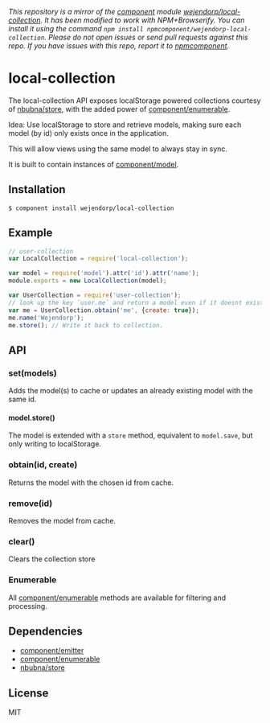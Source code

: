 *This repository is a mirror of the [component](http://component.io) module [wejendorp/local-collection](http://github.com/wejendorp/local-collection). It has been modified to work with NPM+Browserify. You can install it using the command `npm install npmcomponent/wejendorp-local-collection`. Please do not open issues or send pull requests against this repo. If you have issues with this repo, report it to [npmcomponent](https://github.com/airportyh/npmcomponent).*
# local-collection
The local-collection API exposes localStorage powered collections courtesy of
[nbubna/store](https://github.com/nbubna/store), with the added power of
[component/enumerable](https://github.com/component/enumerable).


Idea: Use localStorage to store and retrieve models, making sure each model (by id)
only exists once in the application.

This will allow views using the same model to always stay in sync.

It is built to contain instances of [component/model](https://github.com/component/model).

## Installation

    $ component install wejendorp/local-collection

## Example

```js
// user-collection
var LocalCollection = require('local-collection');

var model = require('model').attr('id').attr('name');
module.exports = new LocalCollection(model);
```

```js
var UserCollection = require('user-collection');
// look up the key `user.me` and return a model even if it doesnt exist:
var me = UserCollection.obtain('me', {create: true});
me.name('Wejendorp');
me.store(); // Write it back to collection.
```


## API

### set(models)
Adds the model(s) to cache or updates an already existing model with the same id.
#### model.store()
The model is extended with a `store` method, equivalent to `model.save`, but only
writing to localStorage.

### obtain(id, create)
Returns the model with the chosen id from cache.

### remove(id)
Removes the model from cache.

### clear()
Clears the collection store


### Enumerable
All [component/enumerable](https://github.com/component/enumerable) methods are available
for filtering and processing.


## Dependencies

- [component/emitter](https://github.com/component/emitter)
- [component/enumerable](https://github.com/component/enumerable)
- [nbubna/store](https://github.com/nbubna/store)

## License
MIT